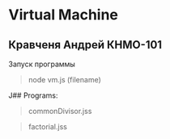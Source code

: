# Virtual Machine

## Кравченя Андрей КНМО-101

Запуск программы
> node vm.js \(filename\)

J## Programs:
> commonDivisor.jss

> factorial.jss
